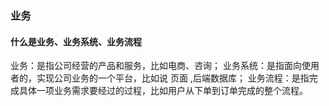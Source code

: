 ### 业务
#### 什么是业务、业务系统、业务流程
业务：是指公司经营的产品和服务，比如电商、咨询；
业务系统：是指面向使用者的，实现公司业务的一个平台，比如说 页面 ,后端数据库；
业务流程：是指完成具体一项业务需求要经过的过程，比如用户从下单到订单完成的整个流程。